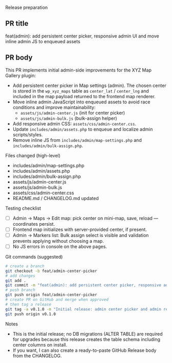 Release preparation

PR title
-------
feat(admin): add persistent center picker, responsive admin UI and move inline admin JS to enqueued assets

PR body
-------
This PR implements initial admin-side improvements for the XYZ Map Gallery plugin:

- Add persistent center picker in Map settings (admin). The chosen center is stored in the `wp_xyz_maps` table as `center_lat` / `center_lng` and included in the map payload returned to the frontend map renderer.
- Move inline admin JavaScript into enqueued assets to avoid race conditions and improve maintainability:
  - `assets/js/admin-center.js` (init for center picker)
  - `assets/js/admin-bulk.js` (bulk-assign helper)
- Add responsive admin CSS: `assets/css/admin-center.css`.
- Update `includes/admin/assets.php` to enqueue and localize admin scripts/styles.
- Remove inline JS from `includes/admin/map-settings.php` and `includes/admin/bulk-assign.php`.

Files changed (high-level)
- includes/admin/map-settings.php
- includes/admin/assets.php
- includes/admin/bulk-assign.php
- assets/js/admin-center.js
- assets/js/admin-bulk.js
- assets/css/admin-center.css
- README.md / CHANGELOG.md updated

Testing checklist
- [ ] Admin → Maps → Edit map: pick center on mini-map, save, reload — coordinates persist.
- [ ] Frontend map initializes with server-provided center, if present.
- [ ] Admin → Markers list: Bulk assign select is visible and validation prevents applying without choosing a map.
- [ ] No JS errors in console on the above pages.

Git commands (suggested)

```bash
# create a branch
git checkout -b feat/admin-center-picker
# add changes
git add .
git commit -m "feat(admin): add persistent center picker, responsive admin UI and move inline admin JS"
# push branch
git push origin feat/admin-center-picker
# create PR on GitHub and merge when approved
# then tag a release
git tag -a v0.1.0 -m "Initial release: admin center picker and admin refactor"
git push origin v0.1.0
```

Notes
- This is the initial release; no DB migrations (ALTER TABLE) are required for upgrades because this release creates the table schema including center columns on install.
- If you want, I can also create a ready-to-paste GitHub Release body from the CHANGELOG.
